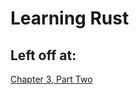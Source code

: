 # Learning Rust

## Left off at:
[Chapter 3, Part Two](https://doc.rust-lang.org/book/ch03-02-data-types.html)